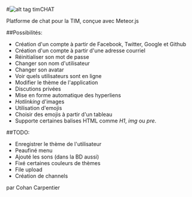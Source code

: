 #![alt tag](http://i.imgur.com/DDRlMrd.png) timCHAT

Platforme de chat pour la TIM, conçue avec Meteor.js

##Possibilités:
* Création d'un compte à partir de Facebook, Twitter, Google et Github
* Création d'un compte à partir d'une adresse courriel
* Réinitialiser son mot de passe
* Changer son nom d'utilisateur
* Changer son avatar
* Voir quels utilisateurs sont en ligne
* Modifier le thème de l'application
* Discutions privées
* Mise en forme automatique des hyperliens
* *Hotlinking* d'images
* Utilisation d'emojis
* Choisir des emojis à partir d'un tableau
* Supporte certaines balises HTML comme *H1*, *img* ou *pre*.

##TODO:
* Enregistrer le thème de l'utilisateur
* Peaufiné menu
* Ajouté les sons (dans la BD aussi)
* Fixé certaines couleurs de thèmes
* File upload
* Création de channels

par Cohan Carpentier
